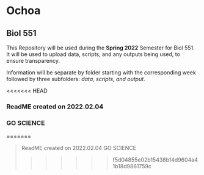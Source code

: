 # Ochoa

## Biol 551

This Repository will be used during the **Spring 2022** Semester for Biol 551. It will be used to upload data, scripts, and any outputs being used, to ensure transparency. 

Information will be separate by folder starting with the corresponding week followed by three subfolders: _data, scripts, and output_. 

<<<<<<< HEAD
### ReadME created on 2022.02.04 ####
### GO SCIENCE ####

=======
> ReadME created on 2022.02.04 
> GO SCIENCE 
>>>>>>> f5d04855e02b15438b14d9604a41b18d9861759c
